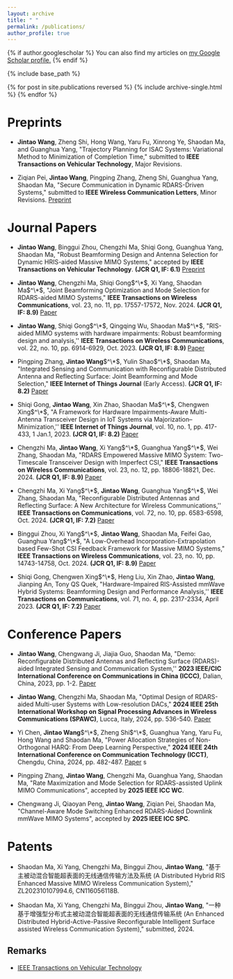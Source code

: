```yaml
---
layout: archive
title: " "
permalink: /publications/
author_profile: true
---
```


{% if author.googlescholar %}
  You can also find my articles on <u><a href="{{author.googlescholar}}">my Google Scholar profile</a>.</u>
{% endif %}

{% include base_path %}

{% for post in site.publications reversed %}
  {% include archive-single.html %}
{% endfor %}

# Preprints



- **Jintao Wang**, Zheng Shi, Hong Wang, Yaru Fu, Xinrong Ye, Shaodan Ma, and Guanghua Yang, "Trajectory Planning for ISAC Systems: Variational
Method to Minimization of Completion Time," submitted to **IEEE Transactions on Vehicular Technology**, Major Revisions. 

- Ziqian Pei, **Jintao Wang**, Pingping Zhang, Zheng Shi, Guanghua Yang, Shaodan Ma, "Secure Communication in Dynamic RDARS-Driven Systems," submitted to **IEEE Wireless Communication Letters**, Minor Revisions. [Preprint](https://arxiv.org/abs/2501.10705)





# Journal Papers

- **Jintao Wang**, Binggui Zhou, Chengzhi Ma, Shiqi Gong, Guanghua Yang, Shaodan Ma, "Robust Beamforming Design and Antenna Selection for Dynamic HRIS-aided Massive MIMO Systems," accepted by **IEEE Transactions on Vehicular Technology**.  **(JCR Q1, IF: 6.1)** [Preprint](https://arxiv.org/abs/2404.00598)

- **Jintao Wang**, Chengzhi Ma, Shiqi Gong$^\*$, Xi Yang, Shaodan Ma$^\*$, "Joint Beamforming Optimization and Mode Selection for RDARS-aided MIMO Systems," **IEEE Transactions on Wireless Communications**, vol. 23, no. 11, pp. 17557-17572, Nov. 2024. **(JCR Q1, IF: 8.9)** [Paper](https://ieeexplore.ieee.org/document/10705003)

- **Jintao Wang**, Shiqi Gong$^\*$, Qingqing Wu, Shaodan Ma$^\*$, "RIS-aided MIMO systems with hardware impairments: Robust beamforming design and analysis,'' **IEEE Transactions on Wireless Communications**, vol. 22, no. 10, pp. 6914-6929, Oct. 2023. **(JCR Q1, IF: 8.9)** [Paper](https://ieeexplore.ieee.org/abstract/document/10056867)

- Pingping Zhang, **Jintao Wang**$^\*$, Yulin Shao$^\*$, Shaodan Ma, "Integrated Sensing and Communication with Reconfigurable Distributed Antenna and Reflecting Surface: Joint Beamforming and Mode Selection," **IEEE Internet of Things Journal** (Early Access). **(JCR Q1, IF: 8.2)** [Paper](https://ieeexplore.ieee.org/abstract/document/10938954)

- Shiqi Gong, **Jintao Wang**, Xin Zhao, Shaodan Ma$^\*$, Chengwen Xing$^\*$, "A Framework for Hardware Impairments-Aware Multi-Antenna Transceiver Design in IoT Systems via Majorization–Minimization,'' **IEEE Internet of Things Journal**, vol. 10, no. 1, pp. 417-433, 1 Jan.1, 2023. **(JCR Q1, IF: 8.2)** [Paper](https://ieeexplore.ieee.org/abstract/document/9867975)

- Chengzhi Ma, **Jintao Wang**, Xi Yang$^\*$, Guanghua Yang$^\*$, Wei Zhang, Shaodan Ma, "RDARS Empowered Massive MIMO System: Two-Timescale Transceiver Design with Imperfect CSI," **IEEE Transactions on Wireless Communications**, vol. 23, no. 12, pp. 18806-18821, Dec. 2024. **(JCR Q1, IF: 8.9)** [Paper](https://ieeexplore.ieee.org/document/10729705)

- Chengzhi Ma, Xi Yang$^\*$, **Jintao Wang**, Guanghua Yang$^\*$, Wei Zhang, Shaodan Ma, "Reconfigurable Distributed Antennas and Reflecting Surface: A New Architecture for Wireless Communications,'' **IEEE Transactions on Communications**, vol. 72, no. 10, pp. 6583-6598, Oct. 2024. **(JCR Q1, IF: 7.2)** [Paper](https://ieeexplore.ieee.org/abstract/document/10530348)

- Binggui Zhou, Xi Yang$^\*$, **Jintao Wang**, Shaodan Ma, Feifei Gao, Guanghua Yang$^\*$, "A Low-Overhead Incorporation-Extrapolation based Few-Shot CSI Feedback Framework for Massive MIMO Systems," **IEEE Transactions on Wireless Communications**, vol. 23, no. 10, pp. 14743-14758, Oct. 2024. **(JCR Q1, IF: 8.9)** [Paper](https://ieeexplore.ieee.org/document/10600118)

- Shiqi Gong, Chengwen Xing$^\*$, Heng Liu, Xin Zhao, **Jintao Wang**, Jianping An, Tony QS Quek, "Hardware-Impaired RIS-Assisted mmWave Hybrid Systems: Beamforming Design and Performance Analysis,'' **IEEE Transactions on Communications**, vol. 71, no. 4, pp. 2317-2334, April 2023.  **(JCR Q1, IF: 7.2)** [Paper](https://ieeexplore.ieee.org/abstract/document/10034679) 


# Conference Papers

- **Jintao Wang**, Chengwang Ji, Jiajia Guo, Shaodan Ma, "Demo: Reconfigurable Distributed Antennas and Reflecting Surface (RDARS)-aided Integrated Sensing and Communication System,'' **2023 IEEE/CIC International Conference on Communications in China (ICCC)**, Dalian, China, 2023, pp. 1-2.  [Paper](https://ieeexplore.ieee.org/abstract/document/10233300)

- **Jintao Wang**, Chengzhi Ma, Shaodan Ma, "Optimal Design of RDARS-aided Multi-user Systems with Low-resolution DACs," **2024 IEEE 25th International Workshop on Signal Processing Advances in Wireless Communications (SPAWC)**, Lucca, Italy, 2024, pp. 536-540. [Paper](https://ieeexplore.ieee.org/document/10694127)

- Yi Chen, **Jintao Wang**$^\*$, Zheng Shi$^\*$, Guanghua Yang, Yaru Fu, Hong Wang and Shaodan Ma, "Power Allocation Strategies of Non-Orthogonal HARQ: From Deep Learning Perspective," **2024 IEEE 24th International Conference on Communication Technology (ICCT)**, Chengdu, China, 2024, pp. 482-487. [Paper](https://ieeexplore.ieee.org/document/10946464)
s
- Pingping Zhang, **Jintao Wang**, Chengzhi Ma, Guanghua Yang, Shaodan Ma, "Rate Maximization and Mode Selection for RDARS-assisted Uplink MIMO Communications", accepted by **2025 IEEE ICC WC**.

- Chengwang Ji, Qiaoyan Peng, **Jintao Wang**, Ziqian Pei, Shaodan Ma, "Channel-Aware Mode Switching Enhanced RDARS-Aided Downlink mmWave MIMO Systems", accepted by **2025 IEEE ICC SPC**.


# Patents

- Shaodan Ma, Xi Yang, Chengzhi Ma, Binggui Zhou, **Jintao Wang**, "基于主被动混合智能超表面的无线通信传输方法及系统 (A Distributed Hybrid RIS Enhanced Massive MIMO Wireless Communication System)," ZL202310107994.6, CN116056118B.



- Shaodan Ma, Xi Yang, Chengzhi Ma, Binggui Zhou, **Jintao Wang**, "一种基于增强型分布式主被动混合智能超表面的无线通信传输系统 (An Enhanced Distributed Hybrid-Active-Passive Reconfigurable Intelligent Surface assisted Wireless Communication System)," submitted, 2024. 

## Remarks

- [IEEE Transactions on Vehicular Technology](https://www.letpub.com.cn/index.php?journalid=3425&page=journalapp&view=detail)








